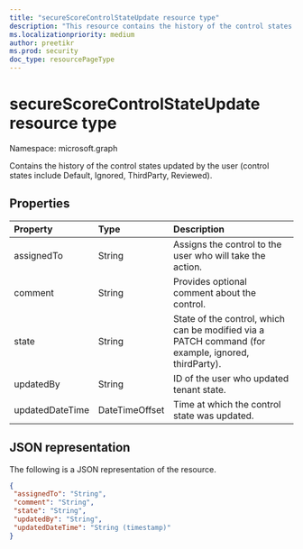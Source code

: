 ```yaml
---
title: "secureScoreControlStateUpdate resource type"
description: "This resource contains the history of the control states updated by user (control states include Default, Ignored, ThirdParty, Reviewed)."
ms.localizationpriority: medium
author: preetikr
ms.prod: security
doc_type: resourcePageType
---
```

#  secureScoreControlStateUpdate resource type

Namespace: microsoft.graph

Contains the history of the control states updated by the user (control states include Default, Ignored, ThirdParty, Reviewed).

## Properties

|Property |Type |Description |
|:--|:--|:--|
|assignedTo|String|Assigns the control to the user who will take the action. |
|comment|String|Provides optional comment about the control. |
|state|String|State of the control, which can be modified via a PATCH command (for example, ignored, thirdParty). |
|updatedBy|String|ID of the user who updated tenant state. |
|updatedDateTime|DateTimeOffset|Time at which the control state was updated. |

## JSON representation
 The following is a JSON representation of the resource.
 <!-- {
  "blockType": "resource",
  "optionalProperties": [
    
   ],
  "@odata.type": "microsoft.graph.secureScoreControlStateUpdate"
}-->
 ```json
{
  "assignedTo": "String",
  "comment": "String",
  "state": "String",
  "updatedBy": "String",
  "updatedDateTime": "String (timestamp)"
}
 ```
 <!-- {
  "type": "#page.annotation",
  "description": "secureScoreControlStateUpdate resource",
  "keywords": "",
  "section": "documentation",
  "tocPath": ""
}-->


